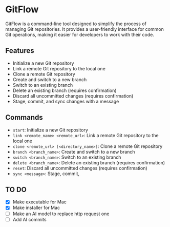 # GitFlow
GitFlow is a command-line tool designed to simplify the process of managing Git repositories. It provides a user-friendly interface for common Git operations, making it easier for developers to work with their code.

**Features**
------------

* Initialize a new Git repository
* Link a remote Git repository to the local one
* Clone a remote Git repository
* Create and switch to a new branch
* Switch to an existing branch
* Delete an existing branch (requires confirmation)
* Discard all uncommitted changes (requires confirmation)
* Stage, commit, and sync changes with a message

**Commands**
------------

* `start`: Initialize a new Git repository
* `link <remote_name> <remote_url>`: Link a remote Git repository to the local one
* `clone <remote_url> [<directory_name>]`: Clone a remote Git repository
* `branch <branch_name>`: Create and switch to a new branch
* `switch <branch_name>`: Switch to an existing branch
* `delete <branch_name>`: Delete an existing branch (requires confirmation)
* `reset`: Discard all uncommitted changes (requires confirmation)
* `sync <message>`: Stage, commit,



**TO DO**
------------
- [x] Make executable for Mac
- [x] Make installer for Mac
- [ ] Make an AI model to replace http request one
- [ ] Add AI commits 
